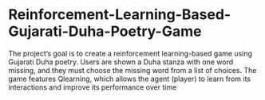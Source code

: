 # Reinforcement-Learning-Based-Gujarati-Duha-Poetry-Game
The project’s goal is to create a reinforcement learning-based game using Gujarati Duha poetry. Users are shown a Duha stanza with one word missing, and they must choose the missing word from a list of choices. The game features Qlearning, which allows the agent (player) to learn from its interactions and improve its performance over time
